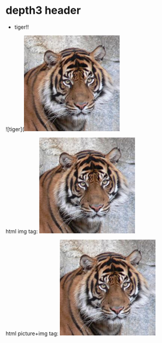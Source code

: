 # depth3 header

- tiger!!

![tiger](![tiger](../../../images/tiger.jpg)

html img tag:
<img src="../../../images/tiger.jpg">

html picture+img tag:
<picture>
  <img src="../../../images/tiger.jpg">
</picture>
